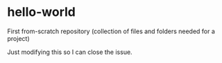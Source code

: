# hello-world
First from-scratch repository (collection of files and folders needed for a project)

Just modifying this so I can close the issue.
